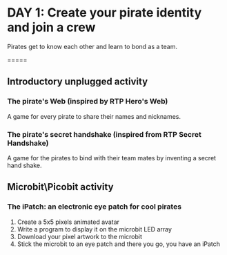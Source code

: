 # DAY 1: Create your pirate identity and join a crew

Pirates get to know each other and learn to bond as a team.

=====
## Introductory unplugged activity 
### The pirate's Web (inspired by RTP Hero's Web)
A game for every pirate to share their names and nicknames.   
### The pirate's secret handshake (inspired from RTP Secret Handshake)
A game for the pirates to bind with their team mates by inventing a secret hand shake. 

## Microbit\Picobit activity
### The iPatch: an electronic eye patch for cool pirates

1. Create a 5x5 pixels animated avatar
2. Write a program to display it on the microbit LED array
3. Download your pixel artwork to the microbit
4. Stick the microbit to an eye patch and there you go, you have an iPatch
